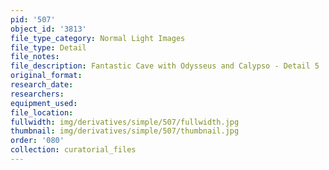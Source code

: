 ```yaml
---
pid: '507'
object_id: '3813'
file_type_category: Normal Light Images
file_type: Detail
file_notes:
file_description: Fantastic Cave with Odysseus and Calypso - Detail 5
original_format:
research_date:
researchers:
equipment_used:
file_location:
fullwidth: img/derivatives/simple/507/fullwidth.jpg
thumbnail: img/derivatives/simple/507/thumbnail.jpg
order: '080'
collection: curatorial_files
---
```

